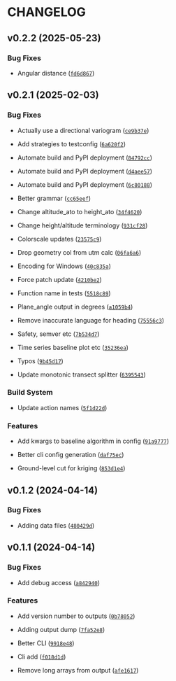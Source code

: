 # CHANGELOG


## v0.2.2 (2025-05-23)

### Bug Fixes

- Angular distance
  ([`fd6d867`](https://github.com/gasflux/gasflux/commit/fd6d867bffb996f340bdba9b543be3d8e5a3b6b3))


## v0.2.1 (2025-02-03)

### Bug Fixes

- Actually use a directional variogram
  ([`ce9b37e`](https://github.com/gasflux/gasflux/commit/ce9b37eef1a9e3249110bb972294004ac1468fee))

- Add strategies to testconfig
  ([`6a620f2`](https://github.com/gasflux/gasflux/commit/6a620f2c0191446f542beeff5f3244764725051c))

- Automate build and PyPI deployment
  ([`84792cc`](https://github.com/gasflux/gasflux/commit/84792cc7e7473583727393e57d80758a2c12fda0))

- Automate build and PyPI deployment
  ([`d4aee57`](https://github.com/gasflux/gasflux/commit/d4aee57b8d7f71e23f0978165487f92b5085680a))

- Automate build and PyPI deployment
  ([`6c80188`](https://github.com/gasflux/gasflux/commit/6c8018846225f951320f4c9b166a75f4079fef85))

- Better grammar
  ([`cc65eef`](https://github.com/gasflux/gasflux/commit/cc65eef15102d5f171cb489c8027e0801f4766b8))

- Change altitude_ato to height_ato
  ([`34f4620`](https://github.com/gasflux/gasflux/commit/34f46201ce57a429b6060a09861a7c199a9db66c))

- Change height/altitude terminology
  ([`931cf28`](https://github.com/gasflux/gasflux/commit/931cf28537edf2e049a7ccc4839274707cb79db4))

- Colorscale updates
  ([`23575c9`](https://github.com/gasflux/gasflux/commit/23575c969dc444e7eddae21dabdcb59a636e2ff4))

- Drop geometry col from utm calc
  ([`06fa6a6`](https://github.com/gasflux/gasflux/commit/06fa6a6bffcb34c826b8528515567b2f2b133a47))

- Encoding for Windows
  ([`40c835a`](https://github.com/gasflux/gasflux/commit/40c835a65df139e31a7cb9431f54427f595497d8))

- Force patch update
  ([`4210be2`](https://github.com/gasflux/gasflux/commit/4210be2d05145094fc2139981dde882594eb4b2b))

- Function name in tests
  ([`5518c89`](https://github.com/gasflux/gasflux/commit/5518c89442aee1641fa9b98b22c3bf26c0560122))

- Plane_angle output in degrees
  ([`a1059b4`](https://github.com/gasflux/gasflux/commit/a1059b450823b1a6a586652f9ce17762f68b1ee9))

- Remove inaccurate language for heading
  ([`75556c3`](https://github.com/gasflux/gasflux/commit/75556c3ffa22c5480cc81c2bddc8fe0e0d3e6123))

- Safety, semver etc
  ([`7b534d7`](https://github.com/gasflux/gasflux/commit/7b534d7ee3bb087b07173e146686caf224f2a190))

- Time series baseline plot etc
  ([`35236ea`](https://github.com/gasflux/gasflux/commit/35236ea964c2f8d0989b9a9a24da2b106fea150c))

- Typos
  ([`9b45d17`](https://github.com/gasflux/gasflux/commit/9b45d17c27e79257ea085c767f444d28d87baf81))

- Update monotonic transect splitter
  ([`6395543`](https://github.com/gasflux/gasflux/commit/63955436eb1c70c41dd151e7efa072f9255e0065))

### Build System

- Update action names
  ([`5f1d22d`](https://github.com/gasflux/gasflux/commit/5f1d22d74ea1fc0a63c82013e8e0d230fda0c0d2))

### Features

- Add kwargs to baseline algorithm in config
  ([`91a9777`](https://github.com/gasflux/gasflux/commit/91a977766cc1efb9a15eb1c168494bbb24a79c48))

- Better cli config generation
  ([`daf75ec`](https://github.com/gasflux/gasflux/commit/daf75ecae7e2b02208129e949b49417aadcba764))

- Ground-level cut for kriging
  ([`853d1e4`](https://github.com/gasflux/gasflux/commit/853d1e446490a367c257d286eb0a2f85697fea5d))


## v0.1.2 (2024-04-14)

### Bug Fixes

- Adding data files
  ([`480429d`](https://github.com/gasflux/gasflux/commit/480429d72519d6a53262e4ebbe480548a9162a37))


## v0.1.1 (2024-04-14)

### Bug Fixes

- Add debug access
  ([`a842940`](https://github.com/gasflux/gasflux/commit/a84294001f22ab83915444c13d040adadb0fc777))

### Features

- Add version number to outputs
  ([`0b78052`](https://github.com/gasflux/gasflux/commit/0b78052c855e5bf08faa69ba80e512c100a4c833))

- Adding output dump
  ([`7fa52e8`](https://github.com/gasflux/gasflux/commit/7fa52e861db1877fc1f57073aa0e796338b63e68))

- Better CLI
  ([`9918e48`](https://github.com/gasflux/gasflux/commit/9918e4822b9f1fa4be702b82a4850d04824e0b12))

- Cli add
  ([`f018d1d`](https://github.com/gasflux/gasflux/commit/f018d1d761ae92c5e6c9f6f729bac4b57f7b7573))

- Remove long arrays from output
  ([`afe1617`](https://github.com/gasflux/gasflux/commit/afe1617401bb0a3f27900347642c80f969c4d504))

